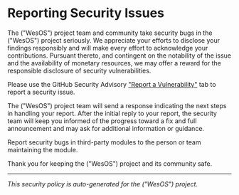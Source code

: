 # Reporting Security Issues

The ("WesOS") project team and community take security bugs in
the ("WesOS") project seriously.
We appreciate your efforts to disclose your findings responsibly and will make
every effort to acknowledge your contributions. Pursuant thereto, and contingent
on the notability of the issue and the availability of monetary resources, we
may offer a reward for the responsible disclosure of security vulnerabilities.

Please use the GitHub Security Advisory
["Report a Vulnerability"](https://github.com/Kracken256/wesos/security/advisories/new)
tab to report a security issue.

The ("WesOS") project team will send a response indicating the next steps in handling
your report. After the initial reply to your report, the security team will keep
you informed of the progress toward a fix and full announcement and may ask for
additional information or guidance.

Report security bugs in third-party modules to the person or team maintaining the module.

Thank you for keeping the ("WesOS") project and its community safe.

---
*This security policy is auto-generated for the ("WesOS") project.*
